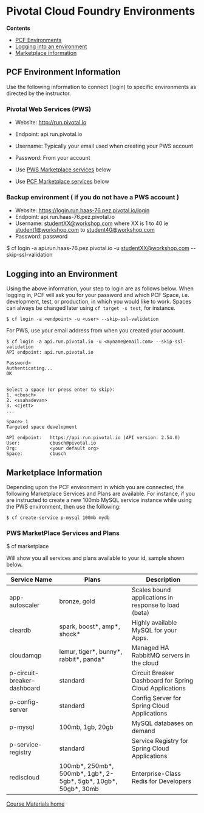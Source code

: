# Pivotal Cloud Foundry Environments

**Contents**
- [PCF Environments](#pcf-environment-information)
- [Logging into an environment](#logging-into-an-environment)
- [Marketplace information](#marketplace-information)

## PCF Environment Information
Use the following information to connect (login) to specific environments as directed by the instructor.

### Pivotal Web Services (PWS)
- Website: http://run.pivotal.io
- Endpoint: api.run.pivotal.io
- Username: Typically your email used when creating your PWS account
- Password: From your account
- Use [PWS Marketplace services](#pws-marketplace-services-and-plans) below

- Use [PCF Marketplace services](#gcp-marketplace-services-and-plans) below

### Backup environment ( if you do not have a PWS account )
- Website: https://login.run.haas-76.pez.pivotal.io/login
- Endpoint: api.run.haas-76.pez.pivotal.io
- Username: studentXX@workshop.com     where XX is 1 to 40 ie student1@workshop.com to student40@workshop.com
- Password: password

$ cf login -a api.run.haas-76.pez.pivotal.io -u studentXX@workshop.com --skip-ssl-validation

## Logging into an Environment
Using the above information, your step to login are as follows below. When logging in, PCF will ask you for your password and which PCF Space, i.e. development, test, or production, in which you would like to work. Spaces can always be changed later using `cf target -s test`, for instance.

```
$ cf login -a <endpoint> -u <user> --skip-ssl-validation
```

For PWS, use your email address from when you created your account.

```
$ cf login -a api.run.pivotal.io -u <myname@email.com> --skip-ssl-validation
API endpoint: api.run.pivotal.io

Password>
Authenticating...
OK


Select a space (or press enter to skip):
1. <cbusch>
2. <ssahadevan>
3. <cjett>
...

Space> 1
Targeted space development

API endpoint:   https://api.run.pivotal.io (API version: 2.54.0)
User:           cbusch@pivotal.io
Org:            <your default org>
Space:          cbusch
```


## Marketplace Information
Depending upon the PCF environment in which you are connected, the following Marketplace Services and Plans are available. For instance, if you are instructed to create a new 100mb MySQL service instance while using the PWS environment, then use the following:

```
$ cf create-service p-mysql 100mb mydb
```

### PWS MarketPlace Services and Plans
$ cf marketplace

  Will show you all services and plans available to your id, sample shown below.

Service Name | Plans | Description
------------ | ----- | -----------
app-autoscaler | bronze, gold | Scales bound applications in response to load (beta)
cleardb | spark, boost*, amp*, shock* | Highly available MySQL for your Apps.
cloudamqp | lemur, tiger*, bunny*, rabbit*, panda* | Managed HA RabbitMQ servers in the cloud
p-circuit-breaker-dashboard | standard | Circuit Breaker Dashboard for Spring Cloud Applications
p-config-server | standard | Config Server for Spring Cloud Applications
p-mysql | 100mb, 1gb, 20gb | MySQL databases on demand
p-service-registry | standard | Service Registry for Spring Cloud Applications
rediscloud | 100mb*, 250mb*, 500mb*, 1gb*, 2-5gb*, 5gb*, 10gb*, 50gb*, 30mb | Enterprise-Class Redis for Developers

[Course Materials home](/README.md#course-materials)
